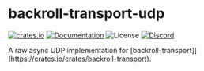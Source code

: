 # backroll-transport-udp

[![crates.io](https://img.shields.io/crates/v/backroll-transport-udp.svg)](https://crates.io/crates/backroll-transport-udp)
[![Documentation](https://docs.rs/backroll-transport-udp/badge.svg)](https://docs.rs/backroll-transport-udp)
![License](https://img.shields.io/crates/l/backroll-rs)
[![Discord](https://img.shields.io/discord/151219753434742784.svg?label=&logo=discord&logoColor=ffffff&color=7389D8&labelColor=6A7EC2)](https://discord.gg/VuZhs9V)

A raw async UDP implementation for [backroll-transport]](https://crates.io/crates/backroll-transport).